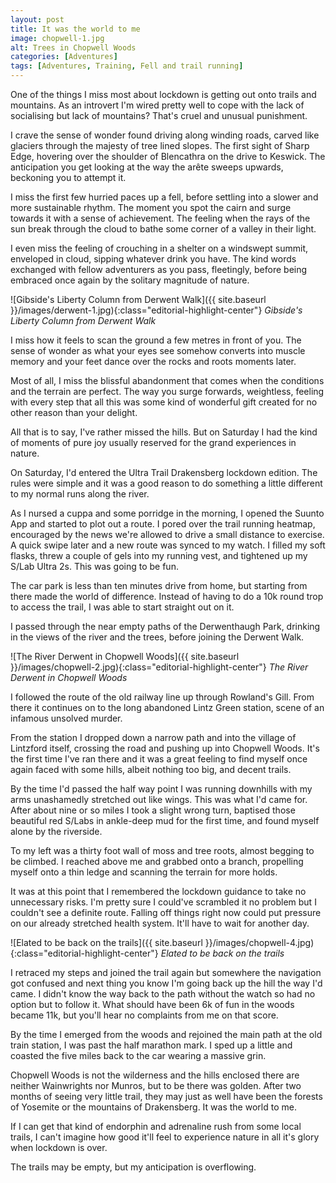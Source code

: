 ```yaml
---
layout: post
title: It was the world to me
image: chopwell-1.jpg
alt: Trees in Chopwell Woods
categories: [Adventures]
tags: [Adventures, Training, Fell and trail running]
---
```


One of the things I miss most about lockdown is getting out onto trails and mountains. As an introvert I'm wired pretty well to cope with the lack of socialising but lack of mountains? That's cruel and unusual punishment.

I crave the sense of wonder found driving along winding roads, carved like glaciers through the majesty of tree lined slopes. The first sight of Sharp Edge, hovering over the shoulder of Blencathra on the drive to Keswick. The anticipation you get looking at the way the arête sweeps upwards, beckoning you to attempt it.

I miss the first few hurried paces up a fell, before settling into a slower and more sustainable rhythm. The moment you spot the cairn and surge towards it with a sense of achievement. The feeling when the rays of the sun break through the cloud to bathe some corner of a valley in their light. 

I even miss the feeling of crouching in a shelter on a windswept summit, enveloped in cloud, sipping whatever drink you have. The kind words exchanged with fellow adventurers as you pass, fleetingly, before being embraced once again by the solitary magnitude of nature.

![Gibside's Liberty Column from Derwent Walk]({{ site.baseurl }}/images/derwent-1.jpg){:class="editorial-highlight-center"} *Gibside's Liberty Column from Derwent Walk*

I miss how it feels to scan the ground a few metres in front of you. The sense of wonder as what your eyes see somehow converts into muscle memory and your feet dance over the rocks and roots moments later. 

Most of all, I miss the blissful abandonment that comes when the conditions and the terrain are perfect. The way you surge forwards, weightless, feeling with every step that all this was some kind of wonderful gift created for no other reason than your delight.

All that is to say, I've rather missed the hills. But on Saturday I had the kind of moments of pure joy usually reserved for the grand experiences in nature.

On Saturday, I'd entered the Ultra Trail Drakensberg lockdown edition. The rules were simple and it was a good reason to do something a little different to my normal runs along the river.

As I nursed a cuppa and some porridge in the morning, I opened the Suunto App and started to plot out a route. I pored over the trail running heatmap, encouraged by the news we're allowed to drive a small distance to exercise. A quick swipe later and a new route was synced to my watch. I filled my soft flasks, threw a couple of gels into my running vest, and tightened up my S/Lab Ultra 2s. This was going to be fun.

The car park is less than ten minutes drive from home, but starting from there made the world of difference. Instead of having to do a 10k round trop to access the trail, I was able to start straight out on it.

I passed through the near empty paths of the Derwenthaugh Park, drinking in the views of the river and the trees, before joining the Derwent Walk.

![The River Derwent in Chopwell Woods]({{ site.baseurl }}/images/chopwell-2.jpg){:class="editorial-highlight-center"} *The River Derwent in Chopwell Woods*

I followed the route of the old railway line up through Rowland's Gill. From there it continues on to the long abandoned Lintz Green station, scene of an infamous unsolved murder. 

From the station I dropped down a narrow path and into the village of Lintzford itself, crossing the road and pushing up into Chopwell Woods. It's the first time I've ran there and it was a great feeling to find myself once again faced with some hills, albeit nothing too big, and decent trails.

By the time I'd passed the half way point I was running downhills with my arms unashamedly stretched out like wings. This was what I'd came for. After about nine or so miles I took a slight wrong turn, baptised those beautiful red S/Labs in ankle-deep mud for the first time, and found myself alone by the riverside.

To my left was a thirty foot wall of moss and tree roots, almost begging to be climbed. I reached above me and grabbed onto a branch, propelling myself onto a thin ledge and scanning the terrain for more holds. 

It was at this point that I remembered the lockdown guidance to take no unnecessary risks. I'm pretty sure I could've scrambled it no problem but I couldn't see a definite route. Falling off things right now could put pressure on our already stretched health system. It'll have to wait for another day.

![Elated to be back on the trails]({{ site.baseurl }}/images/chopwell-4.jpg){:class="editorial-highlight-center"} *Elated to be back on the trails*

I retraced my steps and joined the trail again but somewhere the navigation got confused and next thing you know I'm going back up the hill the way I'd came. I didn't know the way back to the path without the watch so had no option but to follow it. What should have been 6k of fun in the woods became 11k, but you'll hear no complaints from me on that score.

By the time I emerged from the woods and rejoined the main path at the old train station, I was past the half marathon mark. I sped up a little and coasted the five miles back to the car wearing a massive grin.

Chopwell Woods is not the wilderness and the hills enclosed there are neither Wainwrights nor Munros, but to be there was golden. After two months of seeing very little trail, they may just as well have been the forests of Yosemite or the mountains of Drakensberg. It was the world to me.

If I can get that kind of endorphin and adrenaline rush from some local trails, I can't imagine how good it'll feel to experience nature in all it's glory when lockdown is over.

The trails may be empty, but my anticipation is overflowing.

